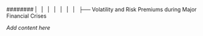 ######## |   |   |   |   |   |   |   ├── Volatility and Risk Premiums during Major Financial Crises

*Add content here*